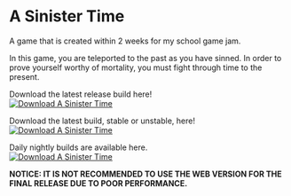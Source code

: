 # A Sinister Time
A game that is created within 2 weeks for my school game jam.

In this game, you are teleported to the past as you have sinned.
In order to prove yourself worthy of mortality, you must fight through time to the present.

Download the latest release build here!  
[![Download A Sinister Time](https://a.fsdn.com/con/app/sf-download-button)](https://sourceforge.net/projects/sinistertime/files/Release%20Builds/v1.0RC/)  

Download the latest build, stable or unstable, here!  
[![Download A Sinister Time](https://a.fsdn.com/con/app/sf-download-button)](https://sourceforge.net/projects/sinistertime/files/latest/download)

Daily nightly builds are available here.  
[![Download A Sinister Time](https://a.fsdn.com/con/app/sf-download-button)](https://sourceforge.net/projects/sinistertime/files/Daily%20Nightly%20Builds/)    

**NOTICE:  IT IS NOT RECOMMENDED TO USE THE WEB VERSION FOR THE FINAL RELEASE DUE TO POOR PERFORMANCE.**
